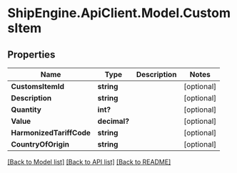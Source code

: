 # ShipEngine.ApiClient.Model.CustomsItem
## Properties

Name | Type | Description | Notes
------------ | ------------- | ------------- | -------------
**CustomsItemId** | **string** |  | [optional] 
**Description** | **string** |  | [optional] 
**Quantity** | **int?** |  | [optional] 
**Value** | **decimal?** |  | [optional] 
**HarmonizedTariffCode** | **string** |  | [optional] 
**CountryOfOrigin** | **string** |  | [optional] 

[[Back to Model list]](../README.md#documentation-for-models) [[Back to API list]](../README.md#documentation-for-api-endpoints) [[Back to README]](../README.md)

